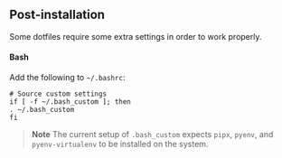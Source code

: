 ## Post-installation

Some dotfiles require some extra settings in order to work properly.

#### Bash

Add the following to `~/.bashrc`:
```
# Source custom settings
if [ -f ~/.bash_custom ]; then
. ~/.bash_custom
fi
```

> **Note**
> The current setup of `.bash_custom` expects `pipx`, `pyenv`, and `pyenv-virtualenv` to be installed on the system.
